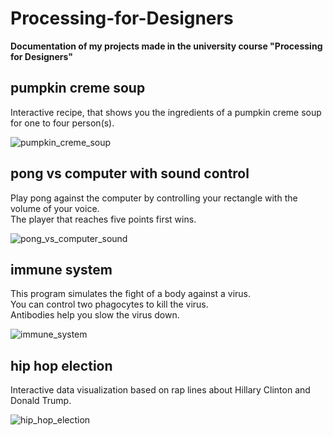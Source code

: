 # Processing-for-Designers
**Documentation of my projects made in the university course "Processing for Designers"**

## pumpkin creme soup
Interactive recipe, that shows you the ingredients of a pumpkin creme soup for one to four person(s).

![pumpkin_creme_soup](https://user-images.githubusercontent.com/46715698/51339795-a73cc780-1a8d-11e9-911e-2bff27819eee.jpg)

## pong vs computer with sound control
Play pong against the computer by controlling your rectangle with the volume of your voice. <br>
The player that reaches five points first wins.

![pong_vs_computer_sound](https://user-images.githubusercontent.com/46715698/51339810-b02d9900-1a8d-11e9-93c8-ecb6725c4f24.jpg)

## immune system
This program simulates the fight of a body against a virus. <br>
You can control two phagocytes to kill the virus. <br>
Antibodies help you slow the virus down.

![immune_system](https://user-images.githubusercontent.com/46715698/51339815-b3288980-1a8d-11e9-9897-11b0026e0bf8.jpg)

## hip hop election
Interactive data visualization based on rap lines about Hillary Clinton and Donald Trump. 

![hip_hop_election](https://user-images.githubusercontent.com/46715698/51339819-b58ae380-1a8d-11e9-825e-6b68136f3fb8.jpg)
